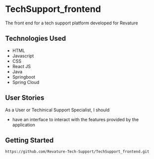 # TechSupport_frontend
The front end for a tech support platform developed for Revature

## Technologies Used
- HTML
- Javascript
- CSS
- React JS
- Java
- Springboot
- Spring Cloud

## User Stories
As a User or Techinical Support Specialist, I should
- have an interface to interact with the features provided by the application

## Getting Started
```https://github.com/Revature-Tech-Support/TechSupport_frontend.git```
